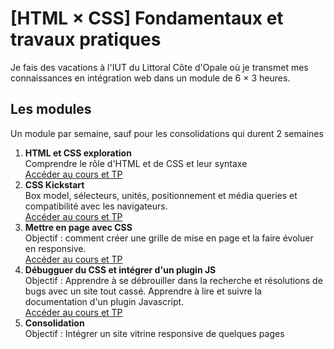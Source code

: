 # [HTML &times; CSS] Fondamentaux et travaux pratiques
Je fais des vacations à l'IUT du Littoral Côte d'Opale où je transmet mes connaissances en intégration web dans un module de 6 &times; 3 heures.

## Les modules
Un module par semaine, sauf pour les consolidations qui durent 2 semaines
1. **HTML et CSS exploration**\
Comprendre le rôle d'HTML et de CSS et leur syntaxe\
[Accéder au cours et TP](./TP01-06_decouverte)
2. **CSS Kickstart**\
Box model, sélecteurs, unités, positionnement et média queries et compatibilité avec les navigateurs.\
[Accéder au cours et TP](./TP02-06_unite-selecteur-css)
3. **Mettre en page avec CSS**\
Objectif : comment créer une grille de mise en page et la faire évoluer en responsive.\
[Accéder au cours et TP](./TP03-06_css_layout)
4. **Débugguer du CSS et intégrer d'un plugin JS**\
Objectif : Apprendre à se débrouiller dans la recherche et résolutions de bugs avec un site tout cassé. Apprendre à lire et suivre la documentation d'un plugin Javascript.\
[Accéder au cours et TP](./TP04-06_debugguer-CSS_plugin-js)
5. **Consolidation**\
Objectif : Intégrer un site vitrine responsive de quelques pages
